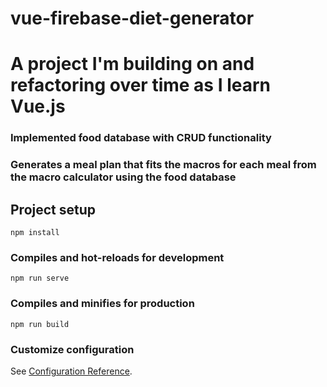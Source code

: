 # vue-firebase-diet-generator
# A project I'm building on and refactoring over time as I learn Vue.js

### Implemented food database with CRUD functionality
### Generates a meal plan that fits the macros for each meal from the macro calculator using the food database



## Project setup

```
npm install
```

### Compiles and hot-reloads for development

```
npm run serve
```

### Compiles and minifies for production

```
npm run build
```

### Customize configuration

See [Configuration Reference](https://cli.vuejs.org/config/).
